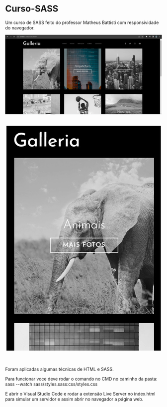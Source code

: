 # Curso-SASS
Um curso de SASS feito do professor Matheus Battisti com responsividade do navegador.

<div align="center">
<img src="https://github.com/henriquesouzo/Curso-SASS/blob/main/img/home.jpg" />
</div> <br><br>

<div align="center">
<img src="https://github.com/henriquesouzo/Curso-SASS/blob/main/img/responsivo.jpg" />
</div> <br> <br>

Foram aplicadas algumas técnicas de HTML e SASS.

Para funcionar voce deve rodar o comando no CMD no caminho da pasta: <br>
sass --watch sass/styles.sass:css/styles.css

E abrir o Visual Studio Code e rodar a extensão Live Server no index.html para simular um servidor e assim abrir no navegador a página web.
